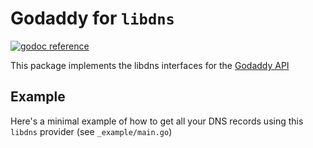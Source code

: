 # Godaddy for `libdns`

[![godoc reference](https://img.shields.io/badge/godoc-reference-blue.svg)](https://pkg.go.dev/github.com/libdns/godaddy)

This package implements the libdns interfaces for the [Godaddy API](https://developer.godaddy.com/doc/endpoint/domains)

## Example

Here's a minimal example of how to get all your DNS records using this `libdns` provider (see `_example/main.go`)
